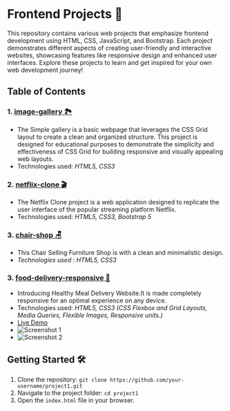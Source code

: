 # Frontend Projects 🚀
This repository contains various web projects that emphasize frontend development using HTML, CSS, JavaScript, and Bootstrap. Each project demonstrates different aspects of creating user-friendly and interactive websites, showcasing features like responsive design and enhanced user interfaces. Explore these projects to learn and get inspired for your own web development journey!
## Table of Contents
### 1. [image-gallery 🏞️](1-image-gallery)
  - The Simple gallery is a basic webpage that leverages the CSS Grid layout to create a clean and organized structure. This project is designed for educational purposes to demonstrate the simplicity and effectiveness of CSS Grid for building responsive and visually appealing web layouts.
  - Technologies used: *HTML5, CSS3*
### 2. [netflix-clone 🎬](2-netflix-clone)
  - The Netflix Clone project is a web application designed to replicate the user interface of the popular streaming platform Netflix.
  - Technologies used: *HTML5, CSS3, Bootstrap 5*
### 3. [chair-shop 🪑](3-chair-shop)
  - This Chair Selling Furniture Shop is with a clean and minimalistic design.
  - *Technologies used* : *HTML5, CSS3*
### 3. [food-delivery-responsive 🥘](4-food-delivery-responsive)
  - Introducing Healthy Meal Delivery Website.It is made completely responsive for an optimal experience on any device. 
  - Technologies used: *HTML5, CSS3 (CSS Flexbox and Grid Layouts, Media Queries, Flexible Images, Responsive units.)*
  - [Live Demo](#) <!-- Add the deployed link here -->
  - ![Screenshot 1](screenshots/food_delivery_screenshot1.png)
  - ![Screenshot 2](screenshots/food_delivery_screenshot2.png)
## Getting Started 🛠️
1. Clone the repository: `git clone https://github.com/your-username/project1.git`
2. Navigate to the project folder: `cd project1`
3. Open the `index.html` file in your browser.
